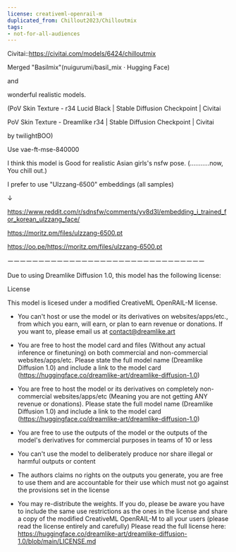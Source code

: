 ```yaml
---
license: creativeml-openrail-m
duplicated_from: Chillout2023/Chilloutmix
tags:
- not-for-all-audiences
---
```


Civitai::https://civitai.com/models/6424/chilloutmix




Merged "Basilmix"(nuigurumi/basil_mix · Hugging Face)

and

wonderful realistic models.

(PoV Skin Texture - r34 Lucid Black | Stable Diffusion Checkpoint | Civitai

PoV Skin Texture - Dreamlike r34 | Stable Diffusion Checkpoint | Civitai

by twilightBOO)

Use vae-ft-mse-840000

I think this model is Good for realistic Asian girls's nsfw pose. (...........now, You chill out.)

I prefer to use "Ulzzang-6500" embeddings (all samples)

↓

https://www.reddit.com/r/sdnsfw/comments/yv8d3l/embedding_i_trained_for_korean_ulzzang_face/

https://moritz.pm/files/ulzzang-6500.pt

https://oo.pe/https://moritz.pm/files/ulzzang-6500.pt




ーーーーーーーーーーーーーーーーーーーーーーーーーーーーーーーー

Due to using Dreamlike Diffusion 1.0, this model has the following license:

License

This model is licesed under a modified CreativeML OpenRAIL-M license.

- You can't host or use the model or its derivatives on websites/apps/etc., from which you earn, will earn, or plan to earn revenue or donations. If you want to, please email us at contact@dreamlike.art

- You are free to host the model card and files (Without any actual inference or finetuning) on both commercial and non-commercial websites/apps/etc. Please state the full model name (Dreamlike Diffusion 1.0) and include a link to the model card (https://huggingface.co/dreamlike-art/dreamlike-diffusion-1.0)

- You are free to host the model or its derivatives on completely non-commercial websites/apps/etc (Meaning you are not getting ANY revenue or donations). Please state the full model name (Dreamlike Diffusion 1.0) and include a link to the model card (https://huggingface.co/dreamlike-art/dreamlike-diffusion-1.0)

- You are free to use the outputs of the model or the outputs of the model's derivatives for commercial purposes in teams of 10 or less

- You can't use the model to deliberately produce nor share illegal or harmful outputs or content

- The authors claims no rights on the outputs you generate, you are free to use them and are accountable for their use which must not go against the provisions set in the license

- You may re-distribute the weights. If you do, please be aware you have to include the same use restrictions as the ones in the license and share a copy of the modified CreativeML OpenRAIL-M to all your users (please read the license entirely and carefully) Please read the full license here: https://huggingface.co/dreamlike-art/dreamlike-diffusion-1.0/blob/main/LICENSE.md